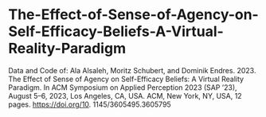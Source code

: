 # The-Effect-of-Sense-of-Agency-on-Self-Efficacy-Beliefs-A-Virtual-Reality-Paradigm
Data and Code of: Ala Alsaleh, Moritz Schubert, and Dominik Endres. 2023. The Effect of Sense of Agency on Self-Efficacy Beliefs: A Virtual Reality Paradigm. In ACM Symposium on Applied Perception 2023 (SAP ’23), August 5–6, 2023, Los Angeles, CA, USA. ACM, New York, NY, USA, 12 pages. https://doi.org/10. 1145/3605495.3605795
